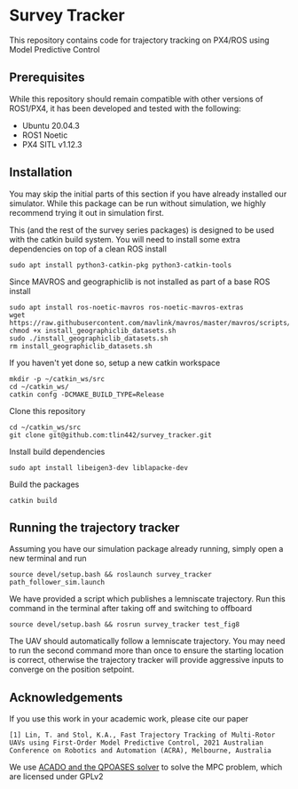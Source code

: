 # Survey Tracker
This repository contains code for trajectory tracking on PX4/ROS using Model Predictive Control

## Prerequisites
While this repository should remain compatible with other versions of ROS1/PX4, it has been developed and tested with the following:

 - Ubuntu 20.04.3
 - ROS1 Noetic
 - PX4 SITL v1.12.3

## Installation
You may skip the initial parts of this section if you have already installed our simulator. While this package can be run without simulation, we highly recommend trying it out in simulation first.

This (and the rest of the survey series packages) is designed to be used with the catkin build system. You will need to install some extra dependencies on top of a clean ROS install

```
sudo apt install python3-catkin-pkg python3-catkin-tools
```

Since MAVROS and geographiclib is not installed as part of a base ROS install

```
sudo apt install ros-noetic-mavros ros-noetic-mavros-extras
wget https://raw.githubusercontent.com/mavlink/mavros/master/mavros/scripts/install_geographiclib_datasets.sh
chmod +x install_geographiclib_datasets.sh
sudo ./install_geographiclib_datasets.sh
rm install_geographiclib_datasets.sh
```

If you haven't yet done so, setup a new catkin workspace

```
mkdir -p ~/catkin_ws/src
cd ~/catkin_ws/
catkin confg -DCMAKE_BUILD_TYPE=Release
```

Clone this repository 

```
cd ~/catkin_ws/src
git clone git@github.com:tlin442/survey_tracker.git
```

Install build dependencies
```
sudo apt install libeigen3-dev liblapacke-dev
```

Build the packages
```
catkin build
```

## Running the trajectory tracker
Assuming you have our simulation package already running, simply open a new terminal and run
```
source devel/setup.bash && roslaunch survey_tracker path_follower_sim.launch
```

We have provided a script which publishes a lemniscate trajectory. Run this command in the terminal after taking off and switching to offboard
```
source devel/setup.bash && rosrun survey_tracker test_fig8
```

The UAV should automatically follow a lemniscate trajectory. You may need to run the second command more than once to ensure the starting location is correct, otherwise the trajectory tracker will provide aggressive inputs to converge on the position setpoint.

## Acknowledgements
If you use this work in your academic work, please cite our paper
```
[1] Lin, T. and Stol, K.A., Fast Trajectory Tracking of Multi-Rotor UAVs using First-Order Model Predictive Control, 2021 Australian Conference on Robotics and Automation (ACRA), Melbourne, Australia
```

We use [ACADO and the QPOASES solver](https://acado.github.io/) to solve the MPC problem, which are licensed under GPLv2